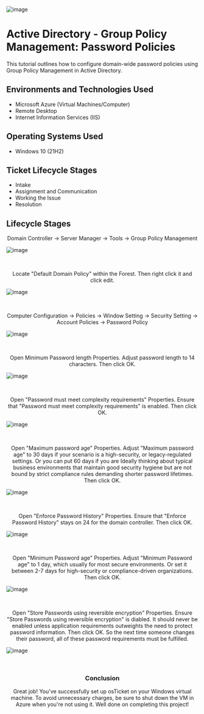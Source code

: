 <p align="center">

![image](https://github.com/user-attachments/assets/68b61d3f-9575-41c2-80ec-05cbb1f5f5b0)
</p>

<h1>Active Directory - Group Policy Management: Password Policies</h1>
This tutorial outlines how to configure domain-wide password policies using Group Policy Management in Active Directory.<br />


<h2>Environments and Technologies Used</h2>

- Microsoft Azure (Virtual Machines/Computer)
- Remote Desktop
- Internet Information Services (IIS)

<h2>Operating Systems Used </h2>

- Windows 10</b> (21H2)

<h2>Ticket Lifecycle Stages</h2>

- Intake
- Assignment and Communication
- Working the Issue
- Resolution

<h2>Lifecycle Stages</h2>

<p align="center">
Domain Controller -> Server Manager -> Tools -> Group Policy Management 

</p>
<p>

![image](https://github.com/user-attachments/assets/102870fa-43ca-4c71-a73c-8dbce9327109)

</p>
<br />

<p align="center">
Locate "Default Domain Policy" within the Forest. Then right click it and click edit.

</p>
<p>

![image](https://github.com/user-attachments/assets/e1ae9225-5f31-4179-b176-5227a4f442f5)

</p>
<br />

<p align="center">
Computer Configuration -> Policies -> Window Setting -> Security Setting -> Account Policies -> Password Policy

</p>
<p>

![image](https://github.com/user-attachments/assets/44894f54-01e9-401e-94c0-79d1a3c7cf78)
</p>
<br />

<p align="center">
Open Minimum Password length Properties. Adjust password length to 14 characters. Then click OK.

</p>
<p>

![image](https://github.com/user-attachments/assets/bc688b31-7d36-4edf-ab4f-bef5ab2a741c)
</p>
<br />

<p align="center">
Open "Password must meet complexity requirements" Properties. Ensure that "Password must meet complexity requirements" is enabled. Then click OK.

</p>
<p>

![image](https://github.com/user-attachments/assets/7bb4895e-ee06-4d2d-b7e1-a1b72998df85)

</p>
<br />

<p align="center">
Open "Maximum password age" Properties. Adjust "Maximum password age" to 30 days if your scenario is a high-security, or legacy-regulated settings. Or you can put 60 days if you are Ideally thinking about typical business environments that maintain good security hygiene but are not bound by strict compliance rules demanding shorter password lifetimes. Then click OK.

</p>
<p>

![image](https://github.com/user-attachments/assets/486e78b4-257d-4f84-b9cd-811e774c63c3)

</p>
<br />

<p align="center">
Open "Enforce Password History" Properties. Ensure that "Enforce Password History" stays on 24 for the domain controller. Then click OK.

</p>
<p>

![image](https://github.com/user-attachments/assets/3c639423-8a55-4769-9554-089ba9fc2509)

</p>
<br />

<p align="center">
Open "Minimum Password age" Properties. Adjust "Minimum Password age" to 1 day, which usually for most secure environments. Or set it between 2-7 days for high-security or compliance-driven organizations. Then click OK.

</p>
<p>

![image](https://github.com/user-attachments/assets/2f8c4008-45f7-440a-8ce1-204c1f877d09)

</p>
<br />

<p align="center">
Open "Store Passwords using reversible encryption" Properties. Ensure "Store Passwords using reversible encryption" is diabled. It should never be enabled unless application requirements outweights the need to protect password information. Then click OK. So the next time someone changes their password, all of these password requirements must be fulfilled.

</p>
<p>

![image](https://github.com/user-attachments/assets/bdf7366c-0081-4133-aef2-e1aa22c61318)

</p>
<br />

<h3 align="center">Conclusion</h3>

<p align="center">
Great job! You've successfully set up osTicket on your Windows virtual machine. To avoid unnecessary charges, be sure to shut down the VM in Azure when you're not using it. Well done on completing this project!
</p>

